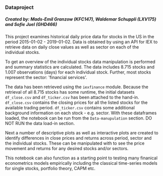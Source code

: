 ### Dataproject
##### Created by: Mads-Emil Granzow (KFC147), Waldemar Schuppli (LXV175) and Sofie Juel (GHD466)

This project examines historical daily price data for stocks in the US in the period 2015-01-02 - 2019-01-02. Data is obtained by using an API for IEX to retrieve data on daily close values as well as sector on each of the individual stocks. 

To get an overview of the individual stocks data manipulation is performed and summary statistics are calculated. The data includes 8.715 stocks and 1.007 observations (days) for each individual stock. Further, most stocks represent the sector: 'financial services'.

The data has been retrieved using the `iexfinance` module. Because the retrieval of all 8.715 stocks has some runtime, the initial datasets `df_close.csv` and `df_ticker.csv` has been attached to the hand-in. `df_close.csv` contains the closing prices for all the listed stocks for the available trading period. `df_ticker.csv` contains some additional background information on each stock - e.g. sector. With these dataframes loaded, the notebook can be run from the `Data-manupulation` section. DO NOT RUN the data load-in section.

Next a number of descriptive plots as well as interactive plots are created to identify differences in close prices and returns across period, sector and the individual stocks. These can be manipulated with to see the price movement and returns for any desired stocks and/or sectors.

This notebook can also function as a starting point to testing many finanical econometrics models empirically including the classical time-series models for single stocks, portfolio theory, CAPM etc.








